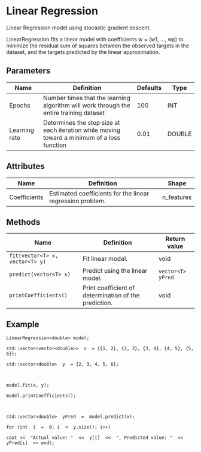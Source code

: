 # Linear Regression

Linear Regression model using stocastic gradient descent.

LinearRegression fits a linear model with coefficients w = (w1, …, wp) to minimize the residual sum of squares between the observed targets in the dataset, and the targets predicted by the linear approximation.

## Parameters

| Name          | Definition                                                                                  | Defaults | Type   |
| ------------- | ------------------------------------------------------------------------------------------- | -------- | ------ |
| Epochs        | Number times that the learning algorithm will work through the entire training dataset      | 100      | INT    |
| Learning rate | Determines the step size at each iteration while moving toward a minimum of a loss function | 0.01     | DOUBLE |

## Attributes

| Name         | Definition                                                | Shape      |
| ------------ | --------------------------------------------------------- | ---------- |
| Coefficients | Estimated coefficients for the linear regression problem. | n_features |

## Methods

| Name                            | Definition                                            | Return value      |
| ------------------------------- | ----------------------------------------------------- | ----------------- |
| `fit(vector<T> x, vector<T> y)` | Fit linear model.                                     | void              |
| `predict(vector<T> x)`          | Predict using the linear model.                       | `vector<T> yPred` |
| `printCoefficients()`           | Print coefficient of determination of the prediction. | void              |

## Example

```
LinearRegression<double> model;

std::vector<vector<double>>  x  = {{1, 2}, {2, 3}, {3, 4}, {4, 5}, {5, 6}};

std::vector<double>  y  = {2, 3, 4, 5, 6};



model.fit(x, y);

model.printCoefficients();



std::vector<double>  yPred  =  model.predict(x);

for (int  i  =  0; i  <  y.size(); i++)

cout <<  "Actual value: "  <<  y[i]  <<  ", Predicted value: "  <<  yPred[i]  << endl;

```
